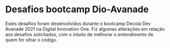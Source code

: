 # Desafios bootcamp Dio-Avanade

Estes desafios foram desenvolvidos durante o bootcamp Decola Dev Avanade 2021 na Digital Innovation One.
Fiz algumas alterações em relação aos desafios solicitados, com o intuito de melhorar o entendimento de quem for olhar o código.